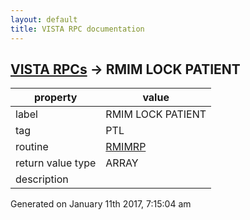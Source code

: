 ```yaml
---
layout: default
title: VISTA RPC documentation
---
```




## [VISTA RPCs](TableOfContent.md) &#8594; RMIM LOCK PATIENT 

 property | value 
--- | --- 
 label | RMIM LOCK PATIENT
 tag | PTL
 routine | [RMIMRP](http://code.osehra.org/dox/Routine_RMIMRP_source.html)
 return value type | ARRAY
 description | 




 Generated on January 11th 2017, 7:15:04 am